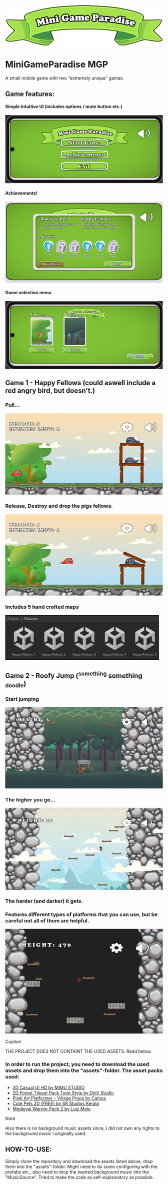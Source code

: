 ![Mini Game Paradise Logo](Screenshots/MGP-Logo.png)
# MiniGameParadise MGP 
 A small mobile game with two "extremely unique" games.

## Game features:

#### Simple intuitive UI (includes options / mute button etc.)
![MainMenu](Screenshots/Main-Menu.png)

#### Achievements!
![Achievements](Screenshots/Achievements.png)

#### Game selection menu
![GameSelection](Screenshots/Featured-Games.png)

## Game 1 - Happy Fellows (could aswell include a red angry bird, but doesn't.)

### Pull...
![Pull](Screenshots/Pull.png)

### Release, Destroy and drop the ~~pigs~~ fellows.
![Release](Screenshots/Release.png)

### Includes 5 hand crafted maps
![HappyFellowsMaps](Screenshots/HappyFellowsMaps.png)

## Game 2 - Roofy Jump (<sup>something</sup> something <sub>doodle</sub>)
### Start jumping
![RoofyJump](Screenshots/Jump.png)

### The higher you go...
![Higher](Screenshots/Higher.png)

### The harder (and darker) it gets. 
### Features different types of platforms that you can use, but be careful not all of them are helpful.
![Higher](Screenshots/TheHigherYouGo.png)

> [!CAUTION]
> THE PROJECT DOES NOT CONTAINT THE USED ASSETS. Read below.

### In order to run the project, you need to download the used assets and drop them into the "assets"-folder. The asset packs used:
- [2D Casual UI HD by MiMU STUDIO](https://assetstore.unity.com/packages/2d/gui/icons/2d-casual-ui-hd-82080)
- [2D Forest Tileset Pack Toon Style by DinV Studio](https://assetstore.unity.com/packages/2d/environments/2d-forest-tileset-pack-toon-style-93499)
- [Pixel Art Platformer - Village Props by Cainos](https://assetstore.unity.com/packages/2d/environments/pixel-art-platformer-village-props-166114)
- [Cute Pets 2D (FREE) by SR Studios Kerala](https://assetstore.unity.com/packages/2d/characters/cute-pets-2d-free-239180)
- [Medieval Warrior Pack 2 by Luiz Melo](https://assetstore.unity.com/packages/2d/characters/medieval-warrior-pack-2-174788)

> [!NOTE]
> Also there is no background music assets since, I did not own any rights to the background music I originally used. 

## HOW-TO-USE:
Simply clone the repository and download the assets listed above, drop them into the "assets"-folder. Might need to do some configuring with the prefabs etc., also need to drop the wanted background music into the "MusicSource". Tried to make the code as self-explainatory as possible.
